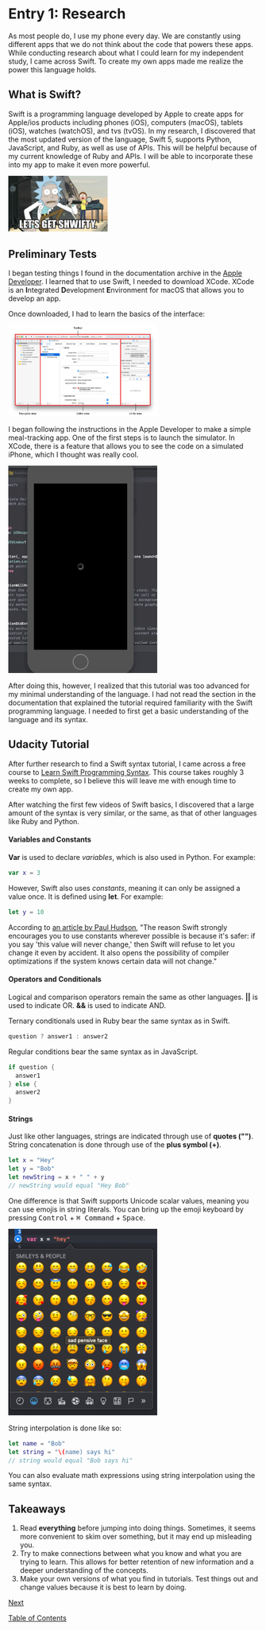  # Entry 1: Research
 
 As most people do, I use my phone every day. We are constantly using different apps that we do not think about the code that powers these apps. While conducting research about what I could learn for my independent study, I came across Swift. To create my own apps made me realize the power this language holds.
 
 ## What is Swift?
 
 Swift is a programming language developed by Apple to create apps for Apple/ios products including phones (iOS), computers (macOS), tablets (iOS), watches (watchOS), and tvs (tvOS). In my research, I discovered that the most updated version of the language, Swift 5, supports Python, JavaScript, and Ruby, as well as use of APIs. This will be helpful because of my current knowledge of Ruby and APIs. I will be able to incorporate these into my app to make it even more powerful.
 
 <img src="../images/01-shwifty.jpg" style="width: 200px;" />
 
 ## Preliminary Tests
 
 I began testing things I found in the documentation archive in the [Apple Developer](https://developer.apple.com/library/archive/referencelibrary/GettingStarted/DevelopiOSAppsSwift/index.html#//apple_ref/doc/uid/TP40015214-CH2-SW1). I learned that to use Swift, I needed to download XCode. XCode is an **I**ntegrated **D**evelopment **E**nvironment for macOS that allows you to develop an app. 
 
 Once downloaded, I had to learn the basics of the interface:

<img src="../images/01-interface.png" style="width: 300px;" />

I began following the instructions in the Apple Developer to make a simple meal-tracking app. One of the first steps is to launch the simulator. In XCode, there is a feature that allows you to see the code on a simulated iPhone, which I thought was really cool.

<img src="../images/01-simulator.gif" style="width: 300px;" />

After doing this, however, I realized that this tutorial was too advanced for my minimal understanding of the language. I had not read the section in the documentation that explained the tutorial required familiarity with the Swift programming language. I needed to first get a basic understanding of the language and its syntax.

## Udacity Tutorial

After further research to find a Swift syntax tutorial, I came across a free course to [Learn Swift Programming Syntax](https://www.udacity.com/course/learn-swift-programming-syntax--ud902). This course takes roughly 3 weeks to complete, so I believe this will leave me with enough time to create my own app.

After watching the first few videos of Swift basics, I discovered that a large amount of the syntax is very similar, or the same, as that of other languages like Ruby and Python. 

#### Variables and Constants

**Var** is used to declare _variables_, which is also used in Python.
For example: 

```swift
var x = 3
```

However, Swift also uses _constants_, meaning it can only be assigned a value once. It is defined using **let**. For example:

```swift
let y = 10
```

According to [an article by Paul Hudson](https://www.hackingwithswift.com/example-code/language/whats-the-difference-between-let-and-var), "The reason Swift strongly encourages you to use constants wherever possible is because it's safer: if you say 'this value will never change,' then Swift will refuse to let you change it even by accident. It also opens the possibility of compiler optimizations if the system knows certain data will not change."

#### Operators and Conditionals

Logical and comparison operators remain the same as other languages. **||** is used to indicate OR. **&&** is used to indicate AND.

Ternary conditionals used in Ruby bear the same syntax as in Swift.

```swift
question ? answer1 : answer2
```

Regular conditions bear the same syntax as in JavaScript.

```swift
if question {
  answer1
} else {
  answer2
}
```

#### Strings

Just like other languages, strings are indicated through use of **quotes ("")**. String concatenation is done through use of the **plus symbol (+)**.

```swift
let x = "Hey"
let y = "Bob"
let newString = x + " " + y
// newString would equal "Hey Bob"
```
One difference is that Swift supports Unicode scalar values, meaning you can use emojis in string literals. You can bring up the emoji keyboard by pressing <kbd>Control</kbd> + <kbd>⌘ Command</kbd> + <kbd>Space</kbd>.

<img src="../images/01-emojis.png" style="width: 300px;" />

String interpolation is done like so:

```swift
let name = "Bob"
let string = "\(name) says hi"
// string would equal "Bob says hi"
```

You can also evaluate math expressions using string interpolation using the same syntax.

## Takeaways

1. Read **everything** before jumping into doing things. Sometimes, it seems more convenient to skim over something, but it may end up misleading you.
2. Try to make connections between what you know and what you are trying to learn. This allows for better retention of new information and a deeper understanding of the concepts.
3. Make your own versions of what you find in tutorials. Test things out and change values because it is best to learn by doing.

[Next](entry02-week2.md)

[Table of Contents](../README.md)